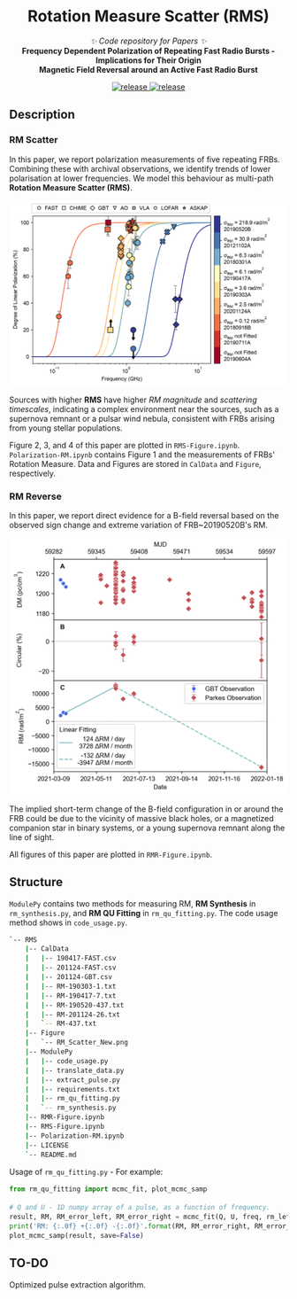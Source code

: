<div align="center">

# Rotation Measure Scatter (RMS)

_✨ Code repository for Papers ✨_  
**Frequency Dependent Polarization of Repeating Fast Radio Bursts - Implications for Their Origin** </br>
**Magnetic Field Reversal around an Active Fast Radio Burst**

</div>

<p align="center">
  <a href="https://github.com/SukiYume/RMS">
    <img src="https://img.shields.io/badge/RotationMeasureScatter-RMS-red" alt="release">
  </a>
  <a href="https://github.com/SukiYume/RMS">
    <img src="https://img.shields.io/badge/RotationMeasureReverse-RMR-blue" alt="release">
  </a>
</p>

## Description

### RM Scatter
  
  In this paper, we report polarization measurements of five repeating FRBs. Combining these with archival observations, we identify trends of lower polarisation at lower frequencies. We model this behaviour as multi-path **Rotation Measure Scatter (RMS)**. 

  <img src="Figure/RM_Scatter_New.png" alt="RMS" width="900px" />

  Sources with higher **RMS** have higher *RM magnitude* and *scattering timescales*, indicating a complex environment near the sources, such as a supernova remnant or a pulsar wind nebula, consistent with FRBs arising from young stellar populations.

  Figure 2, 3, and 4 of this paper are plotted in `RMS-Figure.ipynb`. `Polarization-RM.ipynb` contains Figure 1 and the measurements of FRBs' Rotation Measure. Data and Figures are stored in `CalData` and `Figure`, respectively.

### RM Reverse

  In this paper, we report direct evidence for a B-field reversal based on the observed sign change and extreme variation of FRB~20190520B's RM.

  <img src="Figure/RM-Time-New.png" alt="RMS" width="900px" />

  The implied short-term change of the B-field configuration in or around the FRB could be due to the vicinity of massive black holes, or a magnetized companion star in binary systems, or a young supernova remnant along the line of sight.

  All figures of this paper are plotted in `RMR-Figure.ipynb`.

## Structure

  `ModulePy` contains two methods for measuring RM, **RM Synthesis** in `rm_synthesis.py`, and **RM QU Fitting** in `rm_qu_fitting.py`. The code usage method shows in `code_usage.py`.

  ```bash
  `-- RMS
      |-- CalData
      |   |-- 190417-FAST.csv
      |   |-- 201124-FAST.csv
      |   |-- 201124-GBT.csv
      |   |-- RM-190303-1.txt
      |   |-- RM-190417-7.txt
      |   |-- RM-190520-437.txt
      |   |-- RM-201124-26.txt
      |   `-- RM-437.txt
      |-- Figure
      |   `-- RM_Scatter_New.png
      |-- ModulePy
      |   |-- code_usage.py
      |   |-- translate_data.py
      |   |-- extract_pulse.py
      |   |-- requirements.txt
      |   |-- rm_qu_fitting.py
      |   `-- rm_synthesis.py
      |-- RMR-Figure.ipynb
      |-- RMS-Figure.ipynb
      |-- Polarization-RM.ipynb
      |-- LICENSE
      `-- README.md
  ```

  Usage of `rm_qu_fitting.py` - For example:

  ```python
  from rm_qu_fitting import mcmc_fit, plot_mcmc_samp

  # Q and U - 1D numpy array of a pulse, as a function of frequency.
  result, RM, RM_error_left, RM_error_right = mcmc_fit(Q, U, freq, rm_left=-10000, rm_right=10000)
  print('RM: {:.0f} +{:.0f} -{:.0f}'.format(RM, RM_error_right, RM_error_left))
  plot_mcmc_samp(result, save=False)
  ```

## TO-DO

  Optimized pulse extraction algorithm.